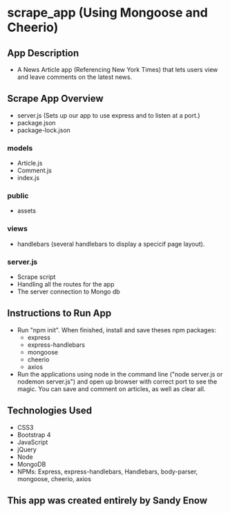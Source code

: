 # scrape_app (Using Mongoose and Cheerio)

## App Description
* A News Article app (Referencing New York Times) that lets users view and leave comments on the latest news.

## Scrape App Overview
* server.js (Sets up our app to use express and to listen at a port.)
* package.json
* package-lock.json
### models
* Article.js
* Comment.js
* index.js
### public
* assets
### views
* handlebars (several handlebars to display a specicif page layout).
### server.js
* Scrape script
* Handling all the routes for the app
* The server connection to Mongo db

## Instructions to Run App
* Run "npm init". When finished, install and save theses npm packages:
    * express
    * express-handlebars
    * mongoose
    * cheerio
    * axios
* Run the applications using node in the command line ("node server.js or nodemon server.js") and open up browser with correct port to see the magic. You can save and comment on articles, as well as clear all.

## Technologies Used
* CSS3
* Bootstrap 4
* JavaScript
* jQuery
* Node
* MongoDB
* NPMs: Express, express-handlebars, Handlebars, body-parser, mongoose, cheerio, axios
## This app was created entirely by Sandy Enow